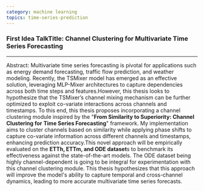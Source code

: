 ```yaml
---
category: machine learning
topics: time-series-prediction
---
```



### First Idea TalkTitle: Channel Clustering for Multivariate Time Series Forecasting
----
Abstract:
Multivariate time series forecasting is pivotal for applications such as energy 
demand forecasting, traffic flow prediction, and weather modeling. 
Recently, the TSMixer model has emerged as an effective solution, 
leveraging MLP-Mixer architectures to capture dependencies across both 
time steps and features.However, this thesis looks to hypothesize that 
the TSMixer’s channel mixing mechanism can be further optimized to 
exploit co-variate interactions across channels and timestamps. To this 
end, this thesis proposes incorporating a channel clustering module 
inspired by the "**From Similarity to Superiority: Channel Clustering for** 
**Time Series Forecasting**" framework. My implementation aims to cluster 
channels based on similarity while applying phase shifts to capture 
co-variate information across different channels and timestamps, 
enhancing prediction accuracy.This novel approach will be 
empirically evaluated on the **ETTh, ETTm, and ODE dataset**s to benchmark 
its effectiveness against the state-of-the-art models. The ODE dataset 
being highly channel-dependent is going to be integral for 
experimentation with this channel clustering module. This thesis 
hypothesizes that this approach will improve the model's ability to 
capture temporal and cross-channel dynamics, leading to more accurate 
multivariate time series forecasts.